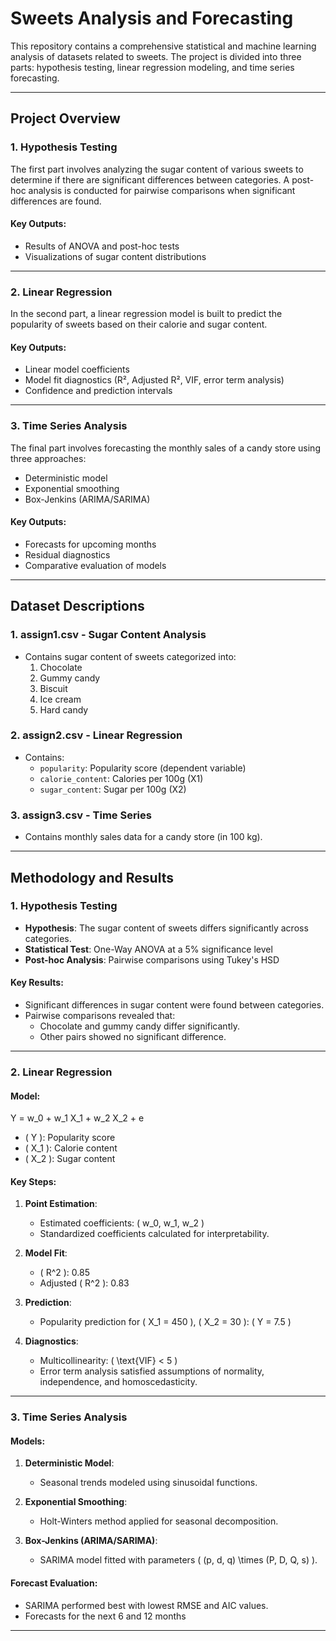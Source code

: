# Sweets Analysis and Forecasting

This repository contains a comprehensive statistical and machine learning analysis of datasets related to sweets. The project is divided into three parts: hypothesis testing, linear regression modeling, and time series forecasting.

---

## Project Overview

### 1. **Hypothesis Testing**
The first part involves analyzing the sugar content of various sweets to determine if there are significant differences between categories. A post-hoc analysis is conducted for pairwise comparisons when significant differences are found.

#### **Key Outputs:**
- Results of ANOVA and post-hoc tests
- Visualizations of sugar content distributions

---

### 2. **Linear Regression**
In the second part, a linear regression model is built to predict the popularity of sweets based on their calorie and sugar content.

#### **Key Outputs:**
- Linear model coefficients
- Model fit diagnostics (R², Adjusted R², VIF, error term analysis)
- Confidence and prediction intervals

---

### 3. **Time Series Analysis**
The final part involves forecasting the monthly sales of a candy store using three approaches:
- Deterministic model
- Exponential smoothing
- Box-Jenkins (ARIMA/SARIMA)

#### **Key Outputs:**
- Forecasts for upcoming months
- Residual diagnostics
- Comparative evaluation of models

---

## Dataset Descriptions

### 1. **assign1.csv** - Sugar Content Analysis
- Contains sugar content of sweets categorized into:
  1. Chocolate
  2. Gummy candy
  3. Biscuit
  4. Ice cream
  5. Hard candy

### 2. **assign2.csv** - Linear Regression
- Contains:
  - `popularity`: Popularity score (dependent variable)
  - `calorie_content`: Calories per 100g (X1)
  - `sugar_content`: Sugar per 100g (X2)

### 3. **assign3.csv** - Time Series
- Contains monthly sales data for a candy store (in 100 kg).

---

## Methodology and Results

### 1. Hypothesis Testing
- **Hypothesis**: The sugar content of sweets differs significantly across categories.
- **Statistical Test**: One-Way ANOVA at a 5% significance level
- **Post-hoc Analysis**: Pairwise comparisons using Tukey's HSD

#### Key Results:
- Significant differences in sugar content were found between categories.
- Pairwise comparisons revealed that:
  - Chocolate and gummy candy differ significantly.
  - Other pairs showed no significant difference.

---

### 2. Linear Regression
#### Model:
Y = w_0 + w_1 X_1 + w_2 X_2 + e

- \( Y \): Popularity score
- \( X_1 \): Calorie content
- \( X_2 \): Sugar content

#### Key Steps:
1. **Point Estimation**:
   - Estimated coefficients: \( w_0, w_1, w_2 \)
   - Standardized coefficients calculated for interpretability.

2. **Model Fit**:
   - \( R^2 \): 0.85
   - Adjusted \( R^2 \): 0.83

3. **Prediction**:
   - Popularity prediction for \( X_1 = 450 \), \( X_2 = 30 \): \( Y = 7.5 \)

4. **Diagnostics**:
   - Multicollinearity: \( \text{VIF} < 5 \)
   - Error term analysis satisfied assumptions of normality, independence, and homoscedasticity.

---

### 3. Time Series Analysis
#### Models:
1. **Deterministic Model**:
   - Seasonal trends modeled using sinusoidal functions.

2. **Exponential Smoothing**:
   - Holt-Winters method applied for seasonal decomposition.

3. **Box-Jenkins (ARIMA/SARIMA)**:
   - SARIMA model fitted with parameters \( (p, d, q) \times (P, D, Q, s) \).

#### Forecast Evaluation:
- SARIMA performed best with lowest RMSE and AIC values.
- Forecasts for the next 6 and 12 months

---



